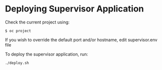 # Deploying Supervisor Application

Check the current project using:

```
$ oc project
```

If you wish to override the default port and/or hostname, edit supervisor.env file

To deploy the supervisor application, run:

```
./deploy.sh
```
